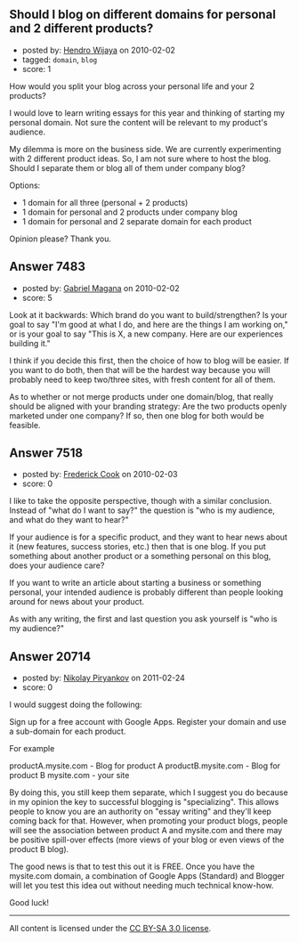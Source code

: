 ## Should I blog on different domains for personal and 2 different products?

- posted by: [Hendro Wijaya](https://stackexchange.com/users/-1/115-hendro-wijaya) on 2010-02-02
- tagged: `domain`, `blog`
- score: 1

How would you split your blog across your personal life and your 2 products?

I would love to learn writing essays for this year and thinking of starting my personal domain. Not sure the content will be relevant to my product's audience.

My dilemma is more on the business side. We are currently experimenting with 2 different product ideas. So, I am not sure where to host the blog. Should I separate them or blog all of them under company blog?

Options:

 - 1 domain for all three (personal + 2 products)
 - 1 domain for personal and 2 products under company blog
 - 1 domain for personal and 2 separate domain for each product

Opinion please? Thank you.


## Answer 7483

- posted by: [Gabriel Magana](https://stackexchange.com/users/-1/1158-gabriel-magana) on 2010-02-02
- score: 5

Look at it backwards:  Which brand do you want to build/strengthen?  Is your goal to say "I'm good at what I do, and here are the things I am working on," or is your goal to say "This is X, a new company.  Here are our experiences building it."

I think if you decide this first, then the choice of how to blog will be easier.  If you want to do both, then that will be the hardest way because you will probably need to keep two/three sites, with fresh content for all of them.

As to whether or not merge products under one domain/blog, that really should be aligned with your branding strategy: Are the two products openly marketed under one company? If so, then one blog for both would be feasible.


## Answer 7518

- posted by: [Frederick Cook](https://stackexchange.com/users/-1/2344-frederick-cook) on 2010-02-03
- score: 0

I like to take the opposite perspective, though with a similar conclusion. Instead of "what do I want to say?" the question is "who is my audience, and what do they want to hear?"

If your audience is for a specific product, and they want to hear news about it (new features, success stories, etc.) then that is one blog. If you put something about another product or a something personal on this blog, does your audience care?

If you want to write an article about starting a business or something personal, your intended audience is probably different than people looking around for news about your product.

As with any writing, the first and last question you ask yourself is "who is my audience?"


## Answer 20714

- posted by: [Nikolay Piryankov](https://stackexchange.com/users/-1/8046-nikolay-piryankov) on 2011-02-24
- score: 0

I would suggest doing the following:

Sign up for a free account with Google Apps. Register your domain and use a sub-domain for each product.

For example

productA.mysite.com - Blog for product A
productB.mysite.com - Blog for product B
mysite.com - your site

By doing this, you still keep them separate, which I suggest you do because in my opinion the key to successful blogging is "specializing". This allows people to know you are an authority on "essay writing" and they'll keep coming back for that. However, when promoting your product blogs, people will see the association between product A and mysite.com and there may be positive spill-over effects (more views of your blog or even views of the product B blog).

The good news is that to test this out it is FREE. Once you have the mysite.com domain, a combination of Google Apps (Standard) and Blogger will let you test this idea out without needing much technical know-how.

Good luck! 



---

All content is licensed under the [CC BY-SA 3.0 license](https://creativecommons.org/licenses/by-sa/3.0/).
